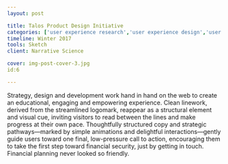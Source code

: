 ```yaml
---
layout: post

title: Talos Product Design Initiative
categories: ['user experience research','user experience design','user interface design','featured']
timeline: Winter 2017
tools: Sketch
client: Narrative Science

cover: img-post-cover-3.jpg
id:6

---
```


<p>Strategy, design and development work hand in hand on the web to create an educational, engaging and empowering experience. Clean linework, derived from the streamlined logomark, reappear as a structural element and visual cue, inviting visitors to read between the lines and make progress at their own pace. Thoughtfully structured copy and strategic pathways—marked by simple animations and delightful interactions—gently guide users toward one final, low-pressure call to action, encouraging them to take the first step toward financial security, just by getting in touch. Financial planning never looked so friendly.</p>
